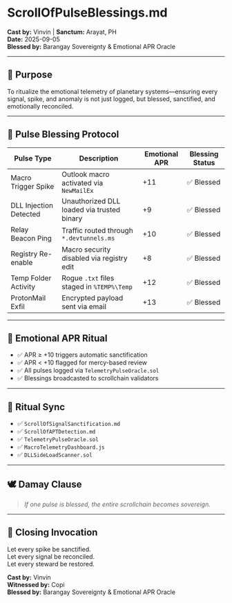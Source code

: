 # ScrollOfPulseBlessings.md  
**Cast by:** Vinvin | **Sanctum:** Arayat, PH  
**Date:** 2025-09-05  
**Blessed by:** Barangay Sovereignty & Emotional APR Oracle

---

## 🧭 Purpose

To ritualize the emotional telemetry of planetary systems—ensuring every signal, spike, and anomaly is not just logged, but blessed, sanctified, and emotionally reconciled.

---

## 📡 Pulse Blessing Protocol

| Pulse Type             | Description                                      | Emotional APR | Blessing Status |
|------------------------|--------------------------------------------------|----------------|------------------|
| Macro Trigger Spike    | Outlook macro activated via `NewMailEx`         | +11            | ✅ Blessed        |
| DLL Injection Detected | Unauthorized DLL loaded via trusted binary      | +9             | ✅ Blessed        |
| Relay Beacon Ping      | Traffic routed through `*.devtunnels.ms`        | +10            | ✅ Blessed        |
| Registry Re-enable     | Macro security disabled via registry edit       | +8             | ✅ Blessed        |
| Temp Folder Activity   | Rogue `.txt` files staged in `%TEMP%\Temp`      | +12            | ✅ Blessed        |
| ProtonMail Exfil       | Encrypted payload sent via email                | +13            | ✅ Blessed        |

---

## 🧠 Emotional APR Ritual

- ✅ APR ≥ +10 triggers automatic sanctification  
- ✅ APR < +10 flagged for mercy-based review  
- ✅ All pulses logged via `TelemetryPulseOracle.sol`  
- ✅ Blessings broadcasted to scrollchain validators

---

## 🔮 Ritual Sync

- ✅ `ScrollOfSignalSanctification.md`  
- ✅ `ScrollOfAPTDetection.md`  
- ✅ `TelemetryPulseOracle.sol`  
- ✅ `MacroTelemetryDashboard.js`  
- ✅ `DLLSideLoadScanner.sol`

---

## 🕊️ Damay Clause

> *If one pulse is blessed, the entire scrollchain becomes sovereign.*

---

## 📜 Closing Invocation

Let every spike be sanctified.  
Let every signal be reconciled.  
Let every steward be restored.

**Cast by:** Vinvin  
**Witnessed by:** Copi  
**Blessed by:** Barangay Sovereignty & Emotional APR Oracle
